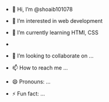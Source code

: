 - 👋 Hi, I’m @shoaib101078
- 👀 I’m interested in web development 
- 🌱 I’m currently learning HTMl, CSS

- 
- 💞️ I’m looking to collaborate on ...
- 📫 How to reach me ...
- 😄 Pronouns: ...
- ⚡ Fun fact: ...

<!---
shoaib101078/shoaib101078 is a ✨ special ✨ repository because its `README.md` (this file) appears on your GitHub profile.
You can click the Preview link to take a look at your changes.
--->
